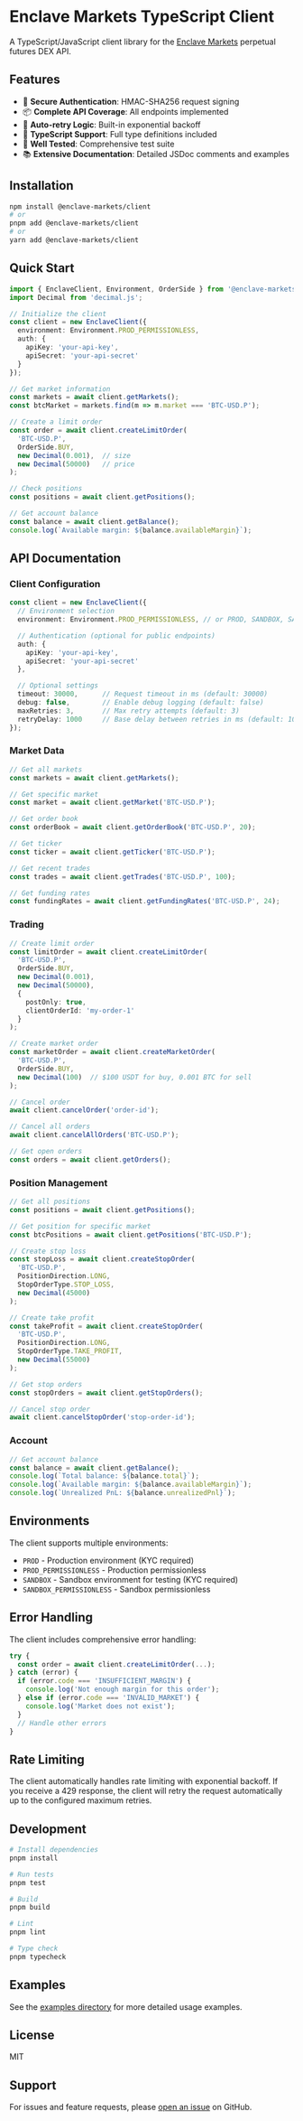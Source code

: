# Enclave Markets TypeScript Client

A TypeScript/JavaScript client library for the [Enclave Markets](https://enclave.trade/) perpetual futures DEX API.

## Features

- 🔐 **Secure Authentication**: HMAC-SHA256 request signing
- 📦 **Complete API Coverage**: All endpoints implemented
- 🔄 **Auto-retry Logic**: Built-in exponential backoff
- 📝 **TypeScript Support**: Full type definitions included
- 🧪 **Well Tested**: Comprehensive test suite
- 📚 **Extensive Documentation**: Detailed JSDoc comments and examples

## Installation

```bash
npm install @enclave-markets/client
# or
pnpm add @enclave-markets/client
# or
yarn add @enclave-markets/client
```

## Quick Start

```typescript
import { EnclaveClient, Environment, OrderSide } from '@enclave-markets/client';
import Decimal from 'decimal.js';

// Initialize the client
const client = new EnclaveClient({
  environment: Environment.PROD_PERMISSIONLESS,
  auth: {
    apiKey: 'your-api-key',
    apiSecret: 'your-api-secret'
  }
});

// Get market information
const markets = await client.getMarkets();
const btcMarket = markets.find(m => m.market === 'BTC-USD.P');

// Create a limit order
const order = await client.createLimitOrder(
  'BTC-USD.P',
  OrderSide.BUY,
  new Decimal(0.001),  // size
  new Decimal(50000)   // price
);

// Check positions
const positions = await client.getPositions();

// Get account balance
const balance = await client.getBalance();
console.log(`Available margin: ${balance.availableMargin}`);
```

## API Documentation

### Client Configuration

```typescript
const client = new EnclaveClient({
  // Environment selection
  environment: Environment.PROD_PERMISSIONLESS, // or PROD, SANDBOX, SANDBOX_PERMISSIONLESS

  // Authentication (optional for public endpoints)
  auth: {
    apiKey: 'your-api-key',
    apiSecret: 'your-api-secret'
  },

  // Optional settings
  timeout: 30000,      // Request timeout in ms (default: 30000)
  debug: false,        // Enable debug logging (default: false)
  maxRetries: 3,       // Max retry attempts (default: 3)
  retryDelay: 1000     // Base delay between retries in ms (default: 1000)
});
```

### Market Data

```typescript
// Get all markets
const markets = await client.getMarkets();

// Get specific market
const market = await client.getMarket('BTC-USD.P');

// Get order book
const orderBook = await client.getOrderBook('BTC-USD.P', 20);

// Get ticker
const ticker = await client.getTicker('BTC-USD.P');

// Get recent trades
const trades = await client.getTrades('BTC-USD.P', 100);

// Get funding rates
const fundingRates = await client.getFundingRates('BTC-USD.P', 24);
```

### Trading

```typescript
// Create limit order
const limitOrder = await client.createLimitOrder(
  'BTC-USD.P',
  OrderSide.BUY,
  new Decimal(0.001),
  new Decimal(50000),
  {
    postOnly: true,
    clientOrderId: 'my-order-1'
  }
);

// Create market order
const marketOrder = await client.createMarketOrder(
  'BTC-USD.P',
  OrderSide.BUY,
  new Decimal(100)  // $100 USDT for buy, 0.001 BTC for sell
);

// Cancel order
await client.cancelOrder('order-id');

// Cancel all orders
await client.cancelAllOrders('BTC-USD.P');

// Get open orders
const orders = await client.getOrders();
```

### Position Management

```typescript
// Get all positions
const positions = await client.getPositions();

// Get position for specific market
const btcPositions = await client.getPositions('BTC-USD.P');

// Create stop loss
const stopLoss = await client.createStopOrder(
  'BTC-USD.P',
  PositionDirection.LONG,
  StopOrderType.STOP_LOSS,
  new Decimal(45000)
);

// Create take profit
const takeProfit = await client.createStopOrder(
  'BTC-USD.P',
  PositionDirection.LONG,
  StopOrderType.TAKE_PROFIT,
  new Decimal(55000)
);

// Get stop orders
const stopOrders = await client.getStopOrders();

// Cancel stop order
await client.cancelStopOrder('stop-order-id');
```

### Account

```typescript
// Get account balance
const balance = await client.getBalance();
console.log(`Total balance: ${balance.total}`);
console.log(`Available margin: ${balance.availableMargin}`);
console.log(`Unrealized PnL: ${balance.unrealizedPnl}`);
```

## Environments

The client supports multiple environments:

- `PROD` - Production environment (KYC required)
- `PROD_PERMISSIONLESS` - Production permissionless
- `SANDBOX` - Sandbox environment for testing (KYC required)
- `SANDBOX_PERMISSIONLESS` - Sandbox permissionless

## Error Handling

The client includes comprehensive error handling:

```typescript
try {
  const order = await client.createLimitOrder(...);
} catch (error) {
  if (error.code === 'INSUFFICIENT_MARGIN') {
    console.log('Not enough margin for this order');
  } else if (error.code === 'INVALID_MARKET') {
    console.log('Market does not exist');
  }
  // Handle other errors
}
```

## Rate Limiting

The client automatically handles rate limiting with exponential backoff. If you receive a 429 response, the client will retry the request automatically up to the configured maximum retries.

## Development

```bash
# Install dependencies
pnpm install

# Run tests
pnpm test

# Build
pnpm build

# Lint
pnpm lint

# Type check
pnpm typecheck
```

## Examples

See the [examples directory](./docs/examples) for more detailed usage examples.

## License

MIT

## Support

For issues and feature requests, please [open an issue](https://github.com/SpaceEvader/enclave-ts/issues) on GitHub.